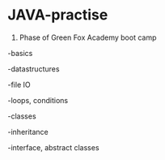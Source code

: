 # JAVA-practise
1. Phase of Green Fox Academy boot camp

-basics

-datastructures

-file IO

-loops, conditions

-classes

-inheritance

-interface, abstract classes


